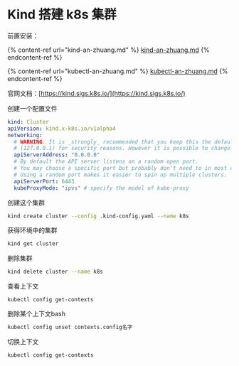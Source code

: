 # Kind 搭建 k8s 集群

前置安装：

{% content-ref url="kind-an-zhuang.md" %}
[kind-an-zhuang.md](kind-an-zhuang.md)
{% endcontent-ref %}

{% content-ref url="kubectl-an-zhuang.md" %}
[kubectl-an-zhuang.md](kubectl-an-zhuang.md)
{% endcontent-ref %}

官网文档：[https://kind.sigs.k8s.io/](https://kind.sigs.k8s.io/)

创建一个配置文件

```yaml
kind: Cluster
apiVersion: kind.x-k8s.io/v1alpha4
networking:
  # WARNING: It is _strongly_ recommended that you keep this the default
  # (127.0.0.1) for security reasons. However it is possible to change this.
  apiServerAddress: "0.0.0.0"
  # By default the API server listens on a random open port.
  # You may choose a specific port but probably don't need to in most cases.
  # Using a random port makes it easier to spin up multiple clusters.
  apiServerPort: 6443
  kubeProxyMode: "ipvs" # specify the model of kube-proxy
```

创建这个集群

```bash
kind create cluster --config .kind-config.yaml --name k8s
```

获得环境中的集群

```bash
kind get cluster
```

删除集群

```bash
kind delete cluster --name k8s
```

查看上下文

```
kubectl config get-contexts
```

删除某个上下文bash

```bash
kubectl config unset contexts.config名字
```

切换上下文

```
kubectl config get-contexts
```
